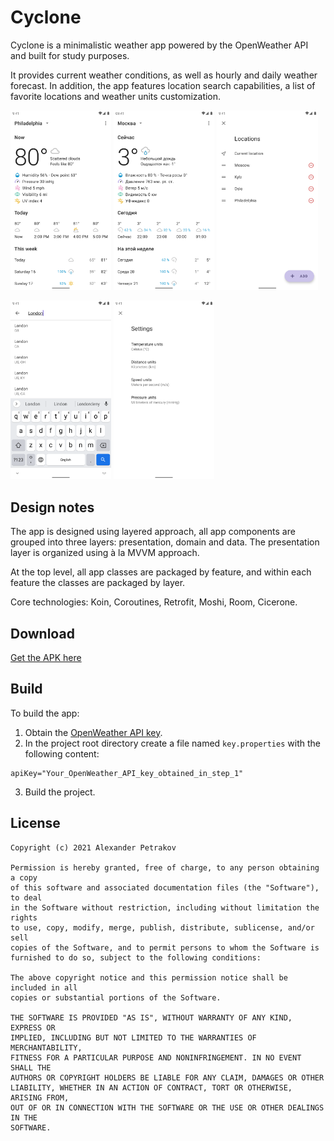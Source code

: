 # Cyclone

Cyclone is a minimalistic weather app powered by the OpenWeather API and built for study purposes.

It provides current weather conditions, as well as hourly and daily weather forecast. In addition,
the app features location search capabilities, a list of favorite locations and weather units
customization.

<p>
   <img src="art/Screenshot_weather_1.png" alt="drawing" width="32%"/>
   <img src="art/Screenshot_weather_2.png" alt="drawing" width="32%"/>
   <img src="art/Screenshot_locations_1.png" alt="drawing" width="32%"/>
</p>
<p>
   <img src="art/Screenshot_search_1.png" alt="drawing" width="32%"/>
   <img src="art/Screenshot_settings_1.png" alt="drawing" width="32%"/>
</p>

## Design notes

The app is designed using layered approach, all app components are grouped into three layers:
presentation, domain and data. The presentation layer is organized using à la MVVM approach.

At the top level, all app classes are packaged by feature, and within each feature the classes are
packaged by layer.

Core technologies: Koin, Coroutines, Retrofit, Moshi, Room, Cicerone.

## Download

[Get the APK here](https://github.com/alex-petrakov/Cyclone/releases)

## Build

To build the app:

1. Obtain the [OpenWeather API key](https://openweathermap.org/api).
2. In the project root directory create a file named `key.properties` with the following content:

```
apiKey="Your_OpenWeather_API_key_obtained_in_step_1"
```

3. Build the project.

## License

```
Copyright (c) 2021 Alexander Petrakov

Permission is hereby granted, free of charge, to any person obtaining a copy
of this software and associated documentation files (the "Software"), to deal
in the Software without restriction, including without limitation the rights
to use, copy, modify, merge, publish, distribute, sublicense, and/or sell
copies of the Software, and to permit persons to whom the Software is
furnished to do so, subject to the following conditions:

The above copyright notice and this permission notice shall be included in all
copies or substantial portions of the Software.

THE SOFTWARE IS PROVIDED "AS IS", WITHOUT WARRANTY OF ANY KIND, EXPRESS OR
IMPLIED, INCLUDING BUT NOT LIMITED TO THE WARRANTIES OF MERCHANTABILITY,
FITNESS FOR A PARTICULAR PURPOSE AND NONINFRINGEMENT. IN NO EVENT SHALL THE
AUTHORS OR COPYRIGHT HOLDERS BE LIABLE FOR ANY CLAIM, DAMAGES OR OTHER
LIABILITY, WHETHER IN AN ACTION OF CONTRACT, TORT OR OTHERWISE, ARISING FROM,
OUT OF OR IN CONNECTION WITH THE SOFTWARE OR THE USE OR OTHER DEALINGS IN THE
SOFTWARE.
```